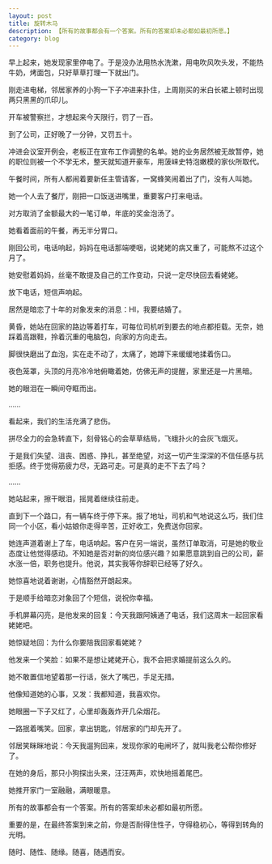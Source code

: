 ```yaml
---
layout: post
title: 旋转木马
description: 【所有的故事都会有一个答案。所有的答案却未必都如最初所愿。】
category: blog
---
```


早上起来，她发现家里停电了。于是没办法用热水洗漱，用电吹风吹头发，不能热牛奶，烤面包，只好草草打理一下就出门。<br />

刚走进电梯，邻居家养的小狗一下子冲进来扑住，上周刚买的米白长裙上顿时出现两只黑黑的爪印儿。<br />

开车被警察拦，才想起来今天限行，罚了一百。<br />

到了公司，正好晚了一分钟，又罚五十。<br />

冲进会议室开例会，老板正在宣布工作调整的名单。她的业务居然被无故暂停，她的职位则被一个不学无术，整天就知道开豪车，用菠崃史特泡嫩模的家伙所取代。<br />

午餐时间，所有人都闹着要新任主管请客，一窝蜂笑闹着出了门，没有人叫她。<br />

她一个人去了餐厅，刚把一口饭送进嘴里，重要客户打来电话。<br />

对方取消了金额最大的一笔订单，年底的奖金泡汤了。<br />

她看着面前的午餐，再无半分胃口。<br />

刚回公司，电话响起，妈妈在电话那端哽咽，说姥姥的病又重了，可能熬不过这个月了。<br />

她安慰着妈妈，丝毫不敢提及自己的工作变动，只说一定尽快回去看姥姥。<br />

放下电话，短信声响起。<br />

居然是暗恋了十年的对象发来的消息：HI，我要结婚了。<br />

黄昏，她站在回家的路边等着打车，可每位司机听到要去的地点都拒载。无奈，她踩着高跟鞋，拎着沉重的电脑包，向家的方向走去。<br />

脚很快磨出了血泡，实在走不动了，太痛了，她蹲下来缓缓地揉着伤口。<br />

夜色笼罩，头顶的月亮冷冷地俯瞰着她，仿佛无声的提醒，家里还是一片黑暗。<br />

她的眼泪在一瞬间夺眶而出。<br />

……<br />

看起来，我们的生活充满了悲伤。<br />

拼尽全力的会急转直下，刻骨铭心的会草草结局，飞蛾扑火的会灰飞烟灭。<br />

于是我们失望、沮丧、困惑、挣扎，甚至绝望，对这一切产生深深的不信任感与抗拒感。终于觉得筋疲力尽，无路可走。可是真的走不下去了吗？<br />

……<br />

她站起来，擦干眼泪，摇晃着继续往前走。<br />

直到下一个路口，有一辆车终于停下来。报了地址，司机和气地说这么巧，我们住同一个小区，看小姑娘你走得辛苦，正好收工，免费送你回家。<br />

她连声道着谢上了车，电话响起。客户在另一端说，虽然订单取消，可是她的敬业态度让他觉得感动。不知她是否对新的岗位感兴趣？如果愿意跳到自己的公司，薪水涨一倍，职务也提升。他说，其实我等你辞职已经等了好久。<br />

她惊喜地说着谢谢，心情豁然开朗起来。<br />

于是顺手给暗恋对象回了个短信，说祝你幸福。<br />

手机屏幕闪亮，是他发来的回复：今天我跟阿姨通了电话，我们这周末一起回家看姥姥吧。<br />

她惊疑地回：为什么你要陪我回家看姥姥？<br />

他发来一个笑脸：如果不是想让姥姥开心，我不会把求婚提前这么久的。<br />

她不敢置信地望着那一行话，张大了嘴巴，手足无措。<br />

他像知道她的心事，又发：我都知道，我喜欢你。<br />

她眼圈一下子又红了，心里却轰轰炸开几朵烟花。<br />

一路抿着嘴笑。回家，拿出钥匙，邻居家的门却先开了。<br />

邻居笑眯眯地说：今天我遛狗回来，发现你家的电闸坏了，就叫我老公帮你修好了。<br />

在她的身后，那只小狗探出头来，汪汪两声，欢快地摇着尾巴。<br />

她推开家门一室融融，满眼暖意。<br />

所有的故事都会有一个答案。所有的答案却未必都如最初所愿。<br />

重要的是，在最终答案到来之前，你是否耐得住性子，守得稳初心，等得到转角的光明。<br />

随时、随性、随缘。随喜，随遇而安。<br />


